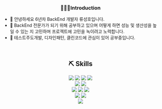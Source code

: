 ### <div align="center">🧑🏻‍💻Introduction</div>  
  
- 🙏 안녕하세요 6년차 BackEnd 개발자 류성호입니다. 
- 🚀 BackEnd 전문가가 되기 위해 공부하고 있으며 어떻게 하면 성능 및 생산성을 높일 수 있는 지 고민하며 프로젝트에 고민을 녹이려고 노력합니다.
- 🌱 테스트주도개발, 디자인패턴, 클린코드에 관심이 있어 공부중입니다. 
  

<br/>  


## <div align="center"> ⛏️ Skills </div>
<div align="center">
<img src="https://img.shields.io/badge/Java-orange?style=flat-square&logo=Java&logoColor=white"/></a>
<img src="https://img.shields.io/badge/SpringBoot-brightgreen?style=flat-square&logo=Spring&logoColor=black"/></a>
<img src="https://img.shields.io/badge/JPA-black?style=flat-square&logo=Databricks&logoColor=white"/></a>
<img src="https://img.shields.io/badge/Junit5-yellow?style=flat-square&logo=Junit5&logoColor=white"/></a>
</br>
<img src="https://img.shields.io/badge/Maven-yellowgreen?style=flat-square&logo=ApacheMaven&logoColor=white"/></a>
<img src="https://img.shields.io/badge/Gradle-inactive?style=flat-square&logo=Gradle&logoColor=white"/></a>
</br>
<img src="https://img.shields.io/badge/Git-red?style=flat-square&logo=Git&logoColor=white"/></a>
<img src="https://img.shields.io/badge/Docker-blue?style=flat-square&logo=Docker&logoColor=white"/></a>
<img src="https://img.shields.io/badge/Jenkins-9cf?style=flat-square&logo=Jenkins&logoColor=black"/></a>
</br>
<img src="https://img.shields.io/badge/Apache-critical?style=flat-square&logo=Apache&logoColor=black"/></a>
<img src="https://img.shields.io/badge/ApacheTomcat-green?style=flat-square&logo=ApacheTomcat&logoColor=black"/></a>
</br>
<img src="https://img.shields.io/badge/MySQL-blue?style=flat-square&logo=MySQL&logoColor=white"/></a>
</div>
